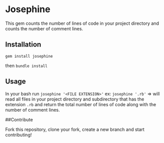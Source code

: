 # Josephine

This gem counts the number of lines of code in your project directory and counts the number of comment lines.

## Installation

 `gem install josephine`

 then `bundle install`

## Usage

In your bash run `josephine '<FILE EXTENSION>'`
	ex: `josephine '.rb'` => will read all files in your project directory and subdirectory that has the extension `.rb` and return the total number of lines of code along with the number of comment lines.

##Contribute

Fork this repository, clone your fork, create a new branch and start contributing!
